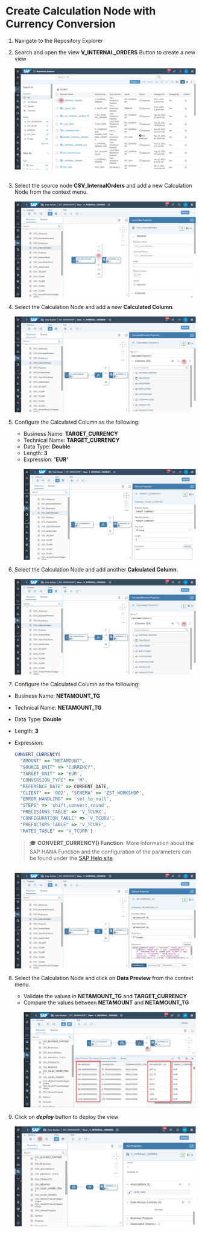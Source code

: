 # Create Calculation Node with Currency Conversion

1. Navigate to the Repository Explorer
2. Search and open the view **V_INTERNAL_ORDERS** Button to create a new view
  <br><br>![](../images/currency_conversion_01.png)<br><br>
3. Select the source node <b>CSV_InternalOrders</b> and add a new Calculation Node from the context menu.
<br><br>![](../images/currency_conversion_02.png)

4. Select the Calculation Node and add a new <b>Calculated Column</b>.
<br><br>![](../images/currency_conversion_03.png)

5. Configure the Calculated Column as the following:
    - Business Name: <b>TARGET_CURRENCY</b>
    - Technical Name: <b>TARGET_CURRENCY</b>
    - Data Type: <b>Double</b>
    - Length: <b>3</b>
    - Expression: <b>'EUR'</b>
    <br><br>![](../images/currency_conversion_04.png)

6. Select the Calculation Node and add another <b>Calculated Column</b>.
<br><br>![](../images/currency_conversion_03.png)

7. Configure the Calculated Column as the following:
- Business Name: <b>NETAMOUNT_TG</b>
- Technical Name: <b>NETAMOUNT_TG</b>
- Data Type: <b>Double</b>
- Length: <b>3</b>
- Expression: 
  
    ```javascript
    CONVERT_CURRENCY(
      "AMOUNT" => "NETAMOUNT", 
      "SOURCE_UNIT" => "CURRENCY", 
      "TARGET_UNIT" => 'EUR', 
      "CONVERSION_TYPE" => 'M', 
      "REFERENCE_DATE" => CURRENT_DATE, 
      "CLIENT" => '002', "SCHEMA" => 'ZST_WORKSHOP', 
      "ERROR_HANDLING" => 'set_to_null', 
      "STEPS" => 'shift,convert,round', 
      "PRECISIONS_TABLE" => 'V_TCURX', 
      "CONFIGURATION_TABLE" => 'V_TCURV', 
      "PREFACTORS_TABLE" => 'V_TCURF', 
      "RATES_TABLE" => 'V_TCURR')
    ```
    
  >🎓 **CONVERT_CURRENCY() Function**: More information about the SAP HANA Function and the configuration of the parameters can be found under the [SAP Help site](https://help.sap.com/viewer/7c78579ce9b14a669c1f3295b0d8ca16/Cloud/en-US/d22d746ed2951014bb7fb0114ffdaf96.html). 


  <br>![](../images/currency_conversion_05.png)
      
    
8. Select the Calculation Node and click on <b>Data Preview</b> from the context menu.
    - Validate the values in <b>NETAMOUNT_TG</b> and <b>TARGET_CURRENCY</b>
    - Compare the values between <b>NETAMOUNT</b> and <b>NETAMOUNT_TG</b>
      <br><br>![](../images/currency_conversion_06b.png)

9. Click on <b><i>deploy</i></b> button to deploy the view
<br><br>![](../images/currency_conversion_07b.png)
